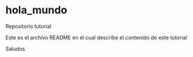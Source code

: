 # hola_mundo
Repositorio tutorial

Este es el archivo README en el cual describe el contenido de este tutorial

Saludos
